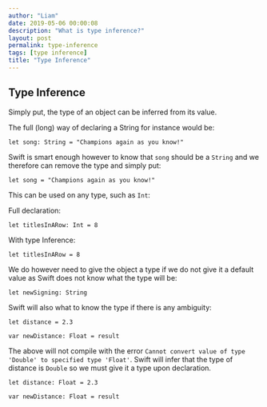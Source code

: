```yaml
---
author: "Liam"
date: 2019-05-06 00:00:08
description: "What is type inference?"
layout: post
permalink: type-inference
tags: [type inference]
title: "Type Inference"
---
```


## Type Inference

Simply put, the type of an object can be inferred from its value.

The full (long) way of declaring a String for instance would be:

```
let song: String = "Champions again as you know!"
```

Swift is smart enough however to know that `song` should be a `String` and we therefore can remove the type and simply put:

```
let song = "Champions again as you know!"
```

This can be used on any type, such as `Int`:

Full declaration:
```
let titlesInARow: Int = 8
```

With type Inference:

```
let titlesInARow = 8
```

We do however need to give the object a type if we do not give it a default value as Swift does not know what the type will be:
```
let newSigning: String
```

Swift will also what to know the type if there is any ambiguity:

```
let distance = 2.3

var newDistance: Float = result
```

The above will not compile with the error `Cannot convert value of type 'Double' to specified type 'Float'`. Swift will infer that the type of distance is `Double` so we must give it a type upon declaration.

```
let distance: Float = 2.3

var newDistance: Float = result
```
